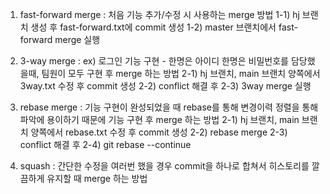 1. fast-forward merge : 처음 기능 추가/수정 시 사용하는 merge 방법
1-1) hj 브랜치 생성 후 fast-forward.txt에 commit 생성
1-2) master 브랜치에서 fast-forward merge 실행

2. 3-way merge : ex) 로그인 기능 구현 - 한명은 아이디 한명은 비밀번호를 담당했을때, 팀원이 모두 구현 후 merge 하는 방법
2-1) hj 브랜치, main 브랜치 양쪽에서 3way.txt 수정 후 commit 생성
2-2) conflict 해결 후 
2-3) 3way merge 실행

3. rebase merge : 기능 구현이 완성되었을 때 rebase를 통해 변경이력 정렬을 통해 파악에 용이하기 때문에 기능 구현 후 merge 하는 방법
2-1) hj 브랜치, main 브랜치 양쪽에서 rebase.txt 수정 후 commit 생성
2-2) rebase merge
2-3) conflict 해결 후
2-4) git rebase --continue

4. squash : 간단한 수정을 여러번 했을 경우 commit을 하나로 합쳐서 히스토리를 깔끔하게 유지할 때 merge 하는 방법